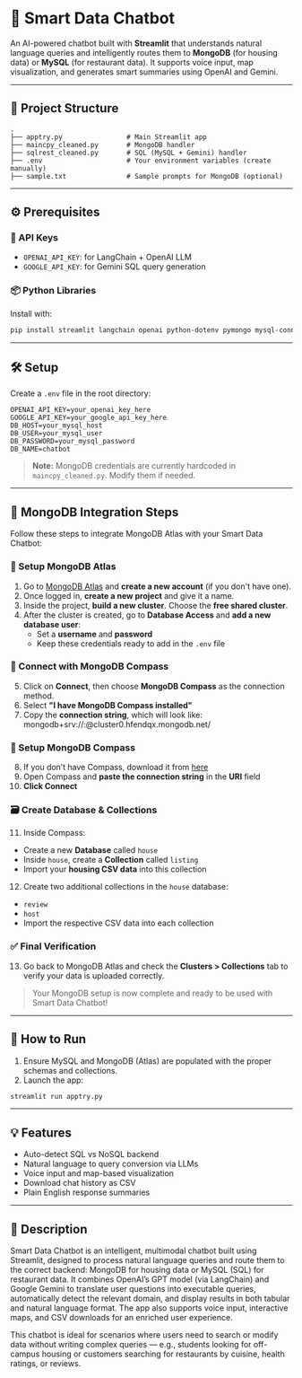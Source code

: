 # 🤖 Smart Data Chatbot

An AI-powered chatbot built with **Streamlit** that understands natural language queries and intelligently routes them to **MongoDB** (for housing data) or **MySQL** (for restaurant data). It supports voice input, map visualization, and generates smart summaries using OpenAI and Gemini.

---

## 🧩 Project Structure

```
.
├── apptry.py                # Main Streamlit app
├── maincpy_cleaned.py       # MongoDB handler
├── sqlrest_cleaned.py       # SQL (MySQL + Gemini) handler
├── .env                     # Your environment variables (create manually)
├── sample.txt               # Sample prompts for MongoDB (optional)
```

---

## ⚙️ Prerequisites

### 🔑 API Keys
- `OPENAI_API_KEY`: for LangChain + OpenAI LLM
- `GOOGLE_API_KEY`: for Gemini SQL query generation

### 📦 Python Libraries

Install with:
```bash
pip install streamlit langchain openai python-dotenv pymongo mysql-connector-python google-generativeai pandas pydeck speechrecognition
```

---

## 🛠️ Setup

Create a `.env` file in the root directory:

```dotenv
OPENAI_API_KEY=your_openai_key_here
GOOGLE_API_KEY=your_google_api_key_here
DB_HOST=your_mysql_host
DB_USER=your_mysql_user
DB_PASSWORD=your_mysql_password
DB_NAME=chatbot
```

> **Note:** MongoDB credentials are currently hardcoded in `maincpy_cleaned.py`. Modify them if needed.

---


## 🍃 MongoDB Integration Steps

Follow these steps to integrate MongoDB Atlas with your Smart Data Chatbot:

### 🔧 Setup MongoDB Atlas

1. Go to [MongoDB Atlas](https://www.mongodb.com/cloud/atlas) and **create a new account** (if you don't have one).
2. Once logged in, **create a new project** and give it a name.
3. Inside the project, **build a new cluster**. Choose the **free shared cluster**.
4. After the cluster is created, go to **Database Access** and **add a new database user**:
   - Set a **username** and **password**
   - Keep these credentials ready to add in the `.env` file

### 🔌 Connect with MongoDB Compass

5. Click on **Connect**, then choose **MongoDB Compass** as the connection method.
6. Select **"I have MongoDB Compass installed"**
7. Copy the **connection string**, which will look like:
     mongodb+srv://<username>:<password>@cluster0.hfendqx.mongodb.net/

### 🧭 Setup MongoDB Compass

8. If you don’t have Compass, download it from [here](https://www.mongodb.com/try/download/compass)
9. Open Compass and **paste the connection string** in the **URI** field
10. **Click Connect**

### 🗃️ Create Database & Collections

11. Inside Compass:
 - Create a new **Database** called `house`
 - Inside `house`, create a **Collection** called `listing`
 - Import your **housing CSV data** into this collection

12. Create two additional collections in the `house` database:
 - `review`
 - `host`
 - Import the respective CSV data into each collection

### ✅ Final Verification

13. Go back to MongoDB Atlas and check the **Clusters > Collections** tab to verify your data is uploaded correctly.


> Your MongoDB setup is now complete and ready to be used with Smart Data Chatbot!
---

## 🚀 How to Run

1. Ensure MySQL and MongoDB (Atlas) are populated with the proper schemas and collections.
2. Launch the app:
```bash
streamlit run apptry.py
```

---

## 💡 Features

- Auto-detect SQL vs NoSQL backend
- Natural language to query conversion via LLMs
- Voice input and map-based visualization
- Download chat history as CSV
- Plain English response summaries

---

## 📘 Description

Smart Data Chatbot is an intelligent, multimodal chatbot built using Streamlit, designed to process natural language queries and route them to the correct backend: MongoDB for housing data or MySQL (SQL) for restaurant data. It combines OpenAI’s GPT model (via LangChain) and Google Gemini to translate user questions into executable queries, automatically detect the relevant domain, and display results in both tabular and natural language format. The app also supports voice input, interactive maps, and CSV downloads for an enriched user experience.

This chatbot is ideal for scenarios where users need to search or modify data without writing complex queries — e.g., students looking for off-campus housing or customers searching for restaurants by cuisine, health ratings, or reviews.
